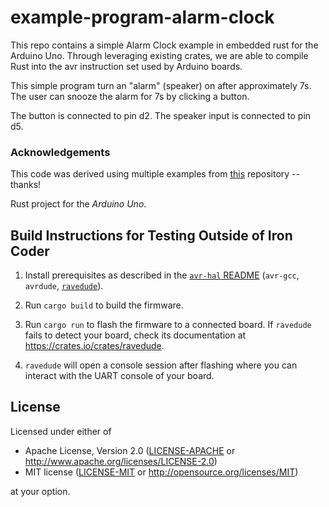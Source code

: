 example-program-alarm-clock
===========================


This repo contains a simple Alarm Clock example in embedded rust for the Arduino Uno.
Through leveraging existing crates, we are able to compile Rust into the avr instruction set used by Arduino boards.

This simple program turn an "alarm" (speaker) on after approximately 7s. The user can snooze the alarm for 7s by clicking a button.

The button is connected to pin d2.
The speaker input is connected to pin d5.

### Acknowledgements
This code was derived using multiple examples from [this](https://github.com/Rahix/avr-hal/blob/main/examples/arduino-uno/src/bin/) repository -- thanks!



Rust project for the _Arduino Uno_.

## Build Instructions for Testing Outside of Iron Coder
1. Install prerequisites as described in the [`avr-hal` README] (`avr-gcc`, `avrdude`, [`ravedude`]).

2. Run `cargo build` to build the firmware.

3. Run `cargo run` to flash the firmware to a connected board.  If `ravedude`
   fails to detect your board, check its documentation at
   <https://crates.io/crates/ravedude>.

4. `ravedude` will open a console session after flashing where you can interact
   with the UART console of your board.

[`avr-hal` README]: https://github.com/Rahix/avr-hal#readme
[`ravedude`]: https://crates.io/crates/ravedude

## License
Licensed under either of

 - Apache License, Version 2.0
   ([LICENSE-APACHE](LICENSE-APACHE) or <http://www.apache.org/licenses/LICENSE-2.0>)
 - MIT license
   ([LICENSE-MIT](LICENSE-MIT) or <http://opensource.org/licenses/MIT>)

at your option.

